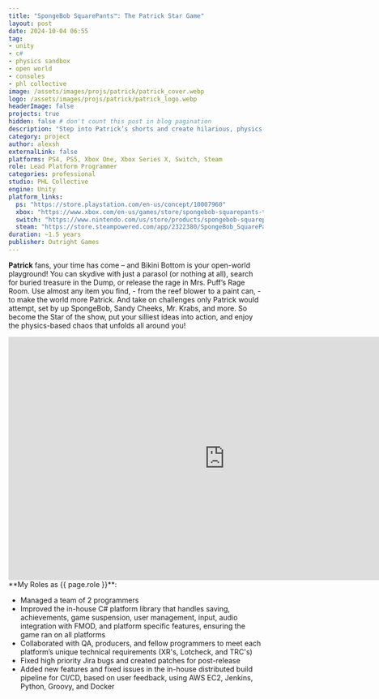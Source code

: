 ```yaml
---
title: "SpongeBob SquarePants™: The Patrick Star Game"
layout: post
date: 2024-10-04 06:55
tag: 
- unity
- c#
- physics sandbox
- open world
- consoles
- phl collective
image: /assets/images/projs/patrick/patrick_cover.webp
logo: /assets/images/projs/patrick/patrick_logo.webp
headerImage: false
projects: true
hidden: false # don't count this post in blog pagination
description: "Step into Patrick’s shorts and create hilarious, physics-based mayhem, as you make the open world of Bikini Bottom your playground!"
category: project
author: alexsh
externalLink: false
platforms: PS4, PS5, Xbox One, Xbox Series X, Switch, Steam
role: Lead Platform Programmer
categories: professional
studio: PHL Collective
engine: Unity
platform_links:
  ps: "https://store.playstation.com/en-us/concept/10007960"
  xbox: "https://www.xbox.com/en-us/games/store/spongebob-squarepants-the-patrick-star-game/9nmf3kxt4p4g"
  switch: "https://www.nintendo.com/us/store/products/spongebob-squarepants-the-patrick-star-game-switch/"
  steam: "https://store.steampowered.com/app/2322380/SpongeBob_SquarePants_The_Patrick_Star_Game/"
duration: ~1.5 years
publisher: Outright Games
---
```

**Patrick** fans, your time has come – and Bikini Bottom is your open-world playground! You can skydive with just a parasol (or nothing at all), search for buried treasure in the Dump, or release the rage in Mrs. Puff’s Rage Room. Use almost any item you find, - from the reef blower to a paint can, - to make the world more Patrick. And take on challenges only Patrick would attempt, set by up SpongeBob, Sandy Cheeks, Mr. Krabs, and more. So become the Star of the show, put your silliest ideas into action, and enjoy the physics-based chaos that unfolds all around you!

<iframe width="854" height="480" src="https://www.youtube.com/embed/5IMfRxbkIxM" title="SpongeBob Squarepants ™: The Patrick Star Game – Announcement Trailer – Nintendo Switch" frameborder="0" allow="accelerometer; autoplay; clipboard-write; encrypted-media; gyroscope; picture-in-picture; web-share" referrerpolicy="strict-origin-when-cross-origin" allowfullscreen></iframe>


<section id="my-roles"></section>
**My Roles as {{ page.role }}**:

- Managed a team of 2 programmers
- Improved the in-house C# platform library that handles saving, achievements, game suspension, user management, input, audio integration with FMOD, and platform specific features, ensuring the game ran on all platforms
- Collaborated with QA, producers, and fellow programmers to meet each platform’s unique technical requirements (XR's, Lotcheck, and TRC's)
- Fixed high priority Jira bugs and created patches for post-release
- Added new features and fixed issues in the in-house distributed build pipeline for CI/CD, based on user feedback, using AWS EC2, Jenkins, Python, Groovy, and Docker
